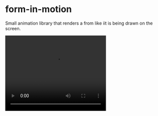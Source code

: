 # form-in-motion
Small animation library that renders a from like iit is being drawn on the screen.

<video width="320" height="240" controls>
  <source src="[your_video_url](https://github.com/user-attachments/assets/d869fc5d-36ac-4919-a6d8-cfc980db0419)" type="video/mp4">
  Your browser does not support the video tag.
</video>
